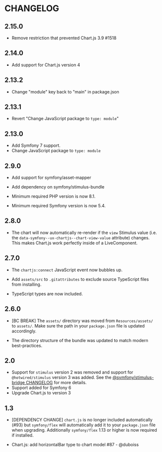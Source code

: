 # CHANGELOG

## 2.15.0

-   Remove restriction that prevented Chart.js 3.9 #1518

## 2.14.0

-   Add support for Chart.js version 4

## 2.13.2

-   Change "module" key back to "main" in package.json

## 2.13.1

-   Revert "Change JavaScript package to `type: module`"

## 2.13.0

-   Add Symfony 7 support.
-   Change JavaScript package to `type: module`

## 2.9.0

-   Add support for symfony/asset-mapper

-   Add dependency on symfony/stimulus-bundle

-   Minimum required PHP version is now 8.1.

-   Minimum required Symfony version is now 5.4.

## 2.8.0

-   The chart will now automatically re-render if the `view` Stimulus value
    (i.e. the `data-symfony--ux-chartjs--chart-view-value` attribute) changes.
    This makes Chart.js work perfectly inside of a LiveComponent.

## 2.7.0

-   The `chartjs:connect` JavaScript event now bubbles up.

-   Add `assets/src` to `.gitattributes` to exclude source TypeScript files from
    installing.

-   TypeScript types are now included.

## 2.6.0

-   [BC BREAK] The `assets/` directory was moved from `Resources/assets/` to `assets/`. Make
    sure the path in your `package.json` file is updated accordingly.

-   The directory structure of the bundle was updated to match modern best-practices.

## 2.0

-   Support for `stimulus` version 2 was removed and support for `@hotwired/stimulus`
    version 3 was added. See the [@symfony/stimulus-bridge CHANGELOG](https://github.com/symfony/stimulus-bridge/blob/main/CHANGELOG.md#300)
    for more details.
-   Support added for Symfony 6
-   Upgrade Chart.js to version 3

## 1.3

-   [DEPENDENCY CHANGE] `chart.js` is no longer included automatically (#93)
    but `symfony/flex` will automatically add it to your `package.json` file
    when upgrading. Additionally `symfony/flex` 1.13 or higher is now required
    if installed.

-   Chart.js: add horizontalBar type to chart model #87 - @duboiss
